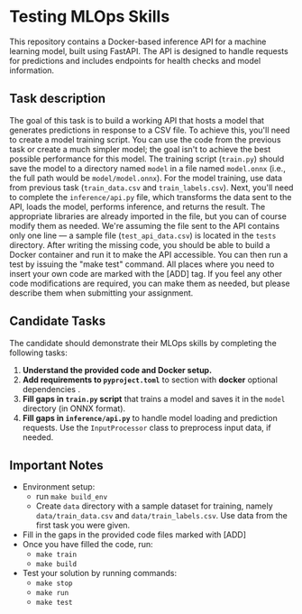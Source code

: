 # Testing MLOps Skills

This repository contains a Docker-based inference API for a machine learning model, built using FastAPI. The API is designed to handle requests for predictions and includes endpoints for health checks and model information. 

## Task description

The goal of this task is to build a working API that hosts a model that generates predictions in response to a CSV file. To achieve this, you'll need to create a model training script. You can use the code from the previous task or create a much simpler model; the goal isn't to achieve the best possible performance for this model. The training script (`train.py`) should save the model to a directory named `model` in a file named `model.onnx` (i.e., the full path would be `model/model.onnx`). For the model training, use data from previous task (`train_data.csv` and `train_labels.csv`). Next, you'll need to complete the `inference/api.py` file, which transforms the data sent to the API, loads the model, performs inference, and returns the result. The appropriate libraries are already imported in the file, but you can of course modify them as needed. We're assuming the file sent to the API contains only one line — a sample file (`test_api_data.csv`) is located in the `tests` directory. After writing the missing code, you should be able to build a Docker container and run it to make the API accessible. You can then run a test by issuing the "make test" command. All places where you need to insert your own code are marked with the [ADD] tag. If you feel any other code modifications are required, you can make them as needed, but please describe them when submitting your assignment.


## Candidate Tasks

The candidate should demonstrate their MLOps skills by completing the following tasks:

1. **Understand the provided code and Docker setup.**
2. **Add requirements to `pyproject.toml`** to section with **docker** optional dependencies .
3. **Fill gaps in `train.py` script** that trains a model and saves it in the `model` directory (in ONNX format).
4. **Fill gaps in `inference/api.py`** to handle model loading and prediction requests. Use the `InputProcessor` class to preprocess input data, if needed.


## Important Notes
- Environment setup:
  - run ```make build_env```
  - Create `data` directory with a sample dataset for training, namely `data/train_data.csv` and `data/train_labels.csv`. Use data from the first task you were given.
- Fill in the gaps in the provided code files marked with [ADD]
- Once you have filled the code, run:
  - ```make train```
  - ```make build```
- Test your solution by running commands:
  - ```make stop```
  - ```make run```
  - ```make test```
